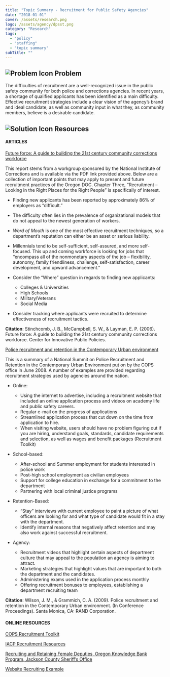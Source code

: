```yaml
---
title: "Topic Summary - Recruitment for Public Safety Agencies"
date: "2018-01-01"
cover: /assets/research.png
logo: /assets/agency/dpsst.png
category: "Research"
tags:
  - "policy"
  - "staffing"
  - "topic summary"
subTitle: ""
---
```


## ![Problem Icon](https://github.com/google/material-design-icons/raw/master/alert/1x_web/ic_error_outline_black_48dp.png "Problem") Problem

The difficulties of recruitment are a well-recognized issue in the public safety community for both police and corrections agencies. In recent years, a shortage of qualified applicants has been identified as a main difficulty. Effective recruitment strategies include a clear vision of the agency’s brand and ideal candidate, as well as community input in what they, as community members, believe is a desirable candidate.

## ![Solution Icon](https://github.com/google/material-design-icons/raw/master/action/1x_web/ic_lightbulb_outline_black_48dp.png "Solution") Resources

#### ARTICLES

[Future force: A guide to building the 21st century community corrections workforce](https://s3.amazonaws.com/static.nicic.gov/Library/021799.pdf)

This report stems from a workgroup sponsored by the National Institute of Corrections and is available via the PDF link provided above. Below are a collection of important points that may apply to present and future recruitment practices of the Oregon DOC. Chapter Three, “Recruitment – Looking in the Right Places for the Right People” is specifically of interest.

- Finding new applicants has been reported by approximately 86% of employers as “difficult.”

- The difficulty often lies in the prevalence of organizational models that do not appeal to the newest generation of workers.

- *Word of Mouth* is one of the most effective recruitment techniques, so a department’s reputation can either be an asset or serious liability.

- Millennials tend to be self-sufficient, self-assured, and more self-focused. This up and coming workforce is looking for jobs that “encompass all of the nonmonetary aspects of the job – flexibility, autonomy, family friendliness, challenge, self-satisfaction, career development, and upward advancement.”

- Consider the “Where” question in regards to finding new applicants:
  - Colleges & Universities
  - High Schools
  - Military/Veterans
  - Social Media

- Consider tracking where applicants were recruited to determine effectiveness of recruitment tactics.

**Citation**: Stinchcomb, J. B., McCampbell, S. W., & Layman, E. P. (2006). Future force: A guide to building the 21st century community corrections workforce. Center for Innovative Public Policies.

[Police recruitment and retention in the Contemporary Urban environment](http://a-capp.msu.edu/sites/default/files/files/CF261FINAL_RRSummit.pdf)

This is a summary of a National Summit on Police Recruitment and Retention in the Contemporary Urban Environment put on by the COPS office in June 2008. A number of examples are provided regarding recruitment strategies used by agencies around the nation.

- Online:
  - Using the internet to advertise, including a recruitment website that included an online application process and videos on academy
    life and public safety careers.
  - Regular e-mail on the progress of applications
  - Streamlined application process that cut down on the time from application to hire.
  - When visiting website, users should have no problem figuring out  if you are hiring, understand goals, standards, candidate
    requirements and selection, as well as wages and benefit packages (Recruitment Toolkit)

- School-based:
  - After-school and Summer employment for students interested in police work
  - Post-high school employment as civilian employees
  - Support for college education in exchange for a commitment to the department
  - Partnering with local criminal justice programs

- Retention-Based:
  - “Stay” interviews with current employee to paint a picture of what officers are looking for and what type of candidate would fit in
    a stay with the department.
  - Identify internal reasons that negatively affect retention and may also work against successful recruitment.

- Agency:
  - Recruitment videos that highlight certain aspects of department culture that may appeal to the population an agency is aiming to
  attract.
  - Marketing strategies that highlight values that are important to both the department and the candidates.
  - Administering exams used in the application process monthly
  - Offering recruitment bonuses to employees, establishing a department recruiting team

**Citation**: Wilson, J. M., & Grammich, C. A. (2009). Police recruitment and retention in the Contemporary Urban environment. (In Conference Proceedings). Santa Monica, CA: RAND Corporation.

#### ONLINE RESOURCES

[COPS Recruitment Toolkit](https://cops.usdoj.gov/pdf/vets-to-cops/e080921223-RecruitmentToolkit.pdf)

[IACP Recruitment Resources](http://www.theiacp.org/Recruitment)

[Recruiting and Retaining Female Deputies, Oregon Knowledge Bank Program, Jackson County Sheriff’s Office](http://okb.oregon.gov/portfolio-item/recruiting-female-deputies/)

[Website Recruiting Example](http://discoverpolicing.org/)

